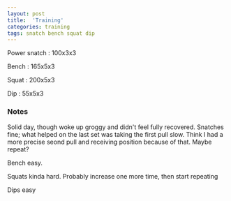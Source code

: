```yaml
---
layout: post
title:  'Training'
categories: training
tags: snatch bench squat dip
---
```


Power snatch :   100x3x3

Bench   :   165x5x3

Squat   :   200x5x3

Dip     :   55x5x3

### Notes

Solid day, though woke up groggy and didn't feel fully recovered. Snatches fine; what helped on the last set was taking the first pull slow. Think I had a more precise seond pull and receiving position because of that. Maybe repeat?

Bench easy.

Squats kinda hard. Probably increase one more time, then start repeating

Dips easy
